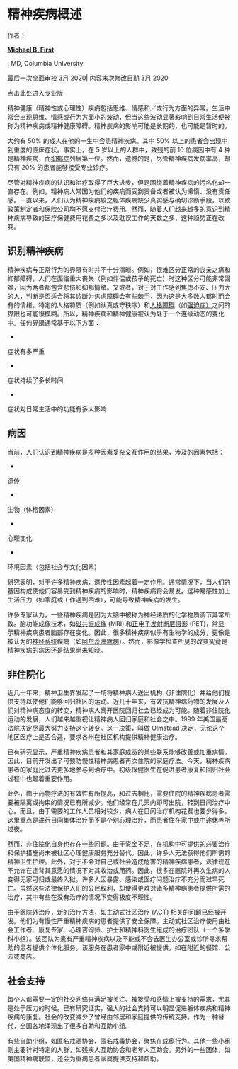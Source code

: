 # 精神疾病概述

作者： 

**[Michael B. First](https://www.columbiapsychiatry.org/profile/michael-b-first-md)**

, MD, Columbia University

最后一次全面审校 3月 2020| 内容末次修改日期 3月 2020



点击此处进入专业版



精神健康（精神性或心理性）疾病包括思维、情感和／或行为方面的异常。生活中常会出现思维、情感或行为方面小的波动，但当这些波动显著影响到日常生活便被称为精神疾病或精神健康障碍。精神疾病的影响可能是长期的，也可能是暂时的。



大约有 50% 的成人在他的一生中会患精神疾病。其中 50% 以上的患者会出现中到重度的临床症状。事实上，在 5 岁以上的人群中，致残的前 10 位病因中有 4 种是精神疾病，而[抑郁症](https://www.msdmanuals.com/zh/home/mental-health-disorders/mood-disorders/depression)列居第一位。然而，遗憾的是，尽管精神疾病发病率高，却只有 20% 的患者能够接受专业诊疗。



尽管对精神疾病的认识和治疗取得了巨大进步，但是围绕着精神疾病的污名化却一直存在。例如，精神病人常因为他们的疾病而受到责备或者被认为懒惰、没有责任感。一直以来，人们认为精神疾病较之躯体疾病缺少真实感与确切诊断手段，以致政策制定者和保险公司均不愿支付治疗费用。然而，随着人们越来越多的意识到精神疾病导致的医疗保健费用花费之多以及耽误工作的天数之多，这种趋势正在改变。

## 识别精神疾病



精神疾病与正常行为的界限有时并不十分清晰。例如，很难区分正常的丧亲之痛和抑郁障碍，人们在面临重大丧失（例如伴侣或孩子的死亡）时这种区分可能非常困难，因为两者都包含悲伤和抑郁情绪。又或者，对于对工作感到焦虑不安、压力大的人，判断是否适合将其诊断为[焦虑障碍](https://www.msdmanuals.com/zh/home/mental-health-disorders/anxiety-and-stress-related-disorders/overview-of-anxiety-disorders)会有些棘手，因为这是大多数人都时而会有的情绪。特定的人格特质（例如认真或守秩序）和[人格障碍](https://www.msdmanuals.com/zh/home/mental-health-disorders/personality-disorders/overview-of-personality-disorders)（如[强迫症）](https://www.msdmanuals.com/zh/home/mental-health-disorders/obsessive-compulsive-and-related-disorders/obsessive-compulsive-disorder-ocd)之间的界限也可能很模糊。所以，精神疾病和精神健康被认为处于一个连续动态的变化中。任何界限通常基于以下方面：

- 

  症状有多严重

- 

  症状持续了多长时间

- 

  症状对日常生活中的功能有多大影响

## 病因



当前，人们认识到精神疾病是多种因素复杂交互作用的结果，涉及的因素包括：

- 

  遗传

- 

  生物（体格因素）

- 

  心理变化

- 

  环境因素（包括社会与文化因素）



研究表明，对于许多精神疾病，遗传性因素起着一定作用。通常情况下，当人们的基因构成使他们容易受到精神疾病的影响时，精神疾病将会易发。这种易感性加上生活压力（如家庭或工作遇到困难），可能导致精神疾病的发生。



许多专家认为，一些精神疾病是因为大脑中被称为神经递质的化学物质调节异常所致。脑功能成像技术，如[磁共振成像](https://www.msdmanuals.com/zh/home/special-subjects/common-imaging-tests/magnetic-resonance-imaging-mri) (MRI) 和[正电子发射断层摄影](https://www.msdmanuals.com/zh/home/special-subjects/common-imaging-tests/positron-emission-tomography-pet) (PET)，常显示精神疾病患者脑部存在变化。因此，很多精神疾病似乎有生物学的成分，更像是被认为的[神经系统](https://www.msdmanuals.com/zh/home/brain-spinal-cord-and-nerve-disorders/symptoms-of-brain-spinal-cord-and-nerve-disorders/introduction-to-symptoms-of-brain-spinal-cord-and-nerve-disorders)疾病（如[阿尔茨海默病](https://www.msdmanuals.com/zh/home/brain-spinal-cord-and-nerve-disorders/delirium-and-dementia/alzheimer-disease)）。然而，影像学检查所见的改变究竟是精神疾病的病因还是结果尚未知晓。

## 非住院化



近几十年来，精神卫生界发起了一场将精神病人送出机构（非住院化）并给他们提供支持以使他们能够回归社区的运动。近几十年来，有效抗精神病药物的发展及人们对精神病态度的转变，精神病人离开医院回归社会已经成为可能。随着非住院化运动的发展，人们越来越重视让精神病人回归家庭和社会之中。1999 年美国最高法院决定尽最大努力支持这个转变。这一决策，叫做 Olmstead 决定，无论这个地区医疗上是否合适，要求各州在社区机构提供精神健康治疗。



已有研究显示，严重精神疾病患者和其家庭成员的某些联系能够改善或加重病情。因此，目前开发出了可预防慢性精神病患者再次住院的家庭疗法。今天，精神疾病患者的家庭比过去更多地参与到治疗中。初级保健医生在促进患者康复和回归社会过程中也起着重要作用。



此外，由于药物疗法的有效性有所提高，和过去相比，需要住院的精神疾病患者需要被隔离或拘束的情况已有所减少。他们经常在几天内即可出院，转到日间治疗中心。而且，由于需要的工作人员相对较少，病人在日间治疗机构花费也要少得多，这里重点是进行日间集体治疗而不是个别心理治疗，而患者住在家中或中途休养所过夜。



然而，非住院化自身也存在一些问题。由于资金不足，在机构中可提供的必要治疗和保护措施尚未被社区心理健康服务充分替代。因此，许多人无法获得他们所需的精神卫生护理。此外，对于不会对自己或社会造成危害的精神疾病患者，法律现在不允许在违背其意愿的情况下对其收治或用药。因此，很多在医院外再次生病的人变得无家可归或最终入狱。许多人因暴露、感染或医疗问题治疗不充分而过早死亡。虽然这些法律保护人们的公民权利，却使得更难对诸多精神病患者提供所需的治疗，其中有些在没有治疗的情况下变得极度不理性。



由于医院外治疗，新的治疗方法，如主动式社区治疗 (ACT) 相关的问题已经被开发。他们为有慢性严重精神疾病的患者提供了安全保障。主动式社区治疗使用由社会工作者、康复专家、心理咨询师、护士和精神科医生组成的治疗团队（一个多学科小组）。该团队为患有严重精神疾病以及不能或不会去医生办公室或诊所寻求帮助的患者提供个体化服务。该服务在患者家中或附近被提供，如在附近的餐馆、公园或商店。

## 社会支持



每个人都需要一定的社交网络来满足被关注、被接受和感情上被支持的需求，尤其是处于压力的时候。已有研究证实，强大的社会支持可以明显促进躯体疾病和精神疾病的康复。社会的改变减少了曾经由邻居和家庭提供的传统支持。作为一种替代，全国各地涌现出了很多自助和互助小组。



有些自助小组，如匿名戒酒协会、匿名戒毒协会，聚焦在成瘾行为。其他一些小组则主要针对特定的人群，如残疾人互助协会和老年人互助会。另外的一些团体，如美国精神病联盟，还会为重病患者家属提供支持和帮助。